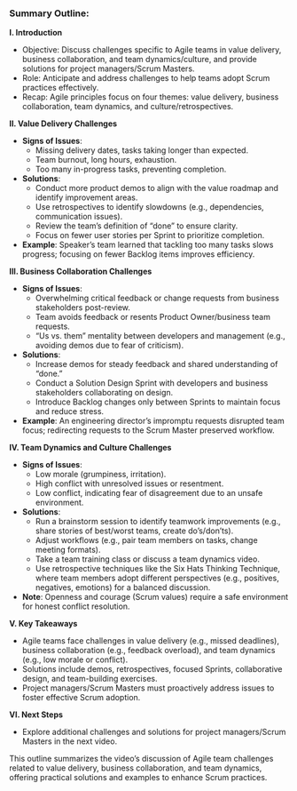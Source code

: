 ### Summary Outline: 

**I. Introduction**
   - Objective: Discuss challenges specific to Agile teams in value delivery, business collaboration, and team dynamics/culture, and provide solutions for project managers/Scrum Masters.
   - Role: Anticipate and address challenges to help teams adopt Scrum practices effectively.
   - Recap: Agile principles focus on four themes: value delivery, business collaboration, team dynamics, and culture/retrospectives.

**II. Value Delivery Challenges**
   - **Signs of Issues**:
     - Missing delivery dates, tasks taking longer than expected.
     - Team burnout, long hours, exhaustion.
     - Too many in-progress tasks, preventing completion.
   - **Solutions**:
     - Conduct more product demos to align with the value roadmap and identify improvement areas.
     - Use retrospectives to identify slowdowns (e.g., dependencies, communication issues).
     - Review the team’s definition of “done” to ensure clarity.
     - Focus on fewer user stories per Sprint to prioritize completion.
   - **Example**: Speaker’s team learned that tackling too many tasks slows progress; focusing on fewer Backlog items improves efficiency.

**III. Business Collaboration Challenges**
   - **Signs of Issues**:
     - Overwhelming critical feedback or change requests from business stakeholders post-review.
     - Team avoids feedback or resents Product Owner/business team requests.
     - “Us vs. them” mentality between developers and management (e.g., avoiding demos due to fear of criticism).
   - **Solutions**:
     - Increase demos for steady feedback and shared understanding of “done.”
     - Conduct a Solution Design Sprint with developers and business stakeholders collaborating on design.
     - Introduce Backlog changes only between Sprints to maintain focus and reduce stress.
   - **Example**: An engineering director’s impromptu requests disrupted team focus; redirecting requests to the Scrum Master preserved workflow.

**IV. Team Dynamics and Culture Challenges**
   - **Signs of Issues**:
     - Low morale (grumpiness, irritation).
     - High conflict with unresolved issues or resentment.
     - Low conflict, indicating fear of disagreement due to an unsafe environment.
   - **Solutions**:
     - Run a brainstorm session to identify teamwork improvements (e.g., share stories of best/worst teams, create do’s/don’ts).
     - Adjust workflows (e.g., pair team members on tasks, change meeting formats).
     - Take a team training class or discuss a team dynamics video.
     - Use retrospective techniques like the Six Hats Thinking Technique, where team members adopt different perspectives (e.g., positives, negatives, emotions) for a balanced discussion.
   - **Note**: Openness and courage (Scrum values) require a safe environment for honest conflict resolution.

**V. Key Takeaways**
   - Agile teams face challenges in value delivery (e.g., missed deadlines), business collaboration (e.g., feedback overload), and team dynamics (e.g., low morale or conflict).
   - Solutions include demos, retrospectives, focused Sprints, collaborative design, and team-building exercises.
   - Project managers/Scrum Masters must proactively address issues to foster effective Scrum adoption.

**VI. Next Steps**
   - Explore additional challenges and solutions for project managers/Scrum Masters in the next video.

This outline summarizes the video’s discussion of Agile team challenges related to value delivery, business collaboration, and team dynamics, offering practical solutions and examples to enhance Scrum practices.